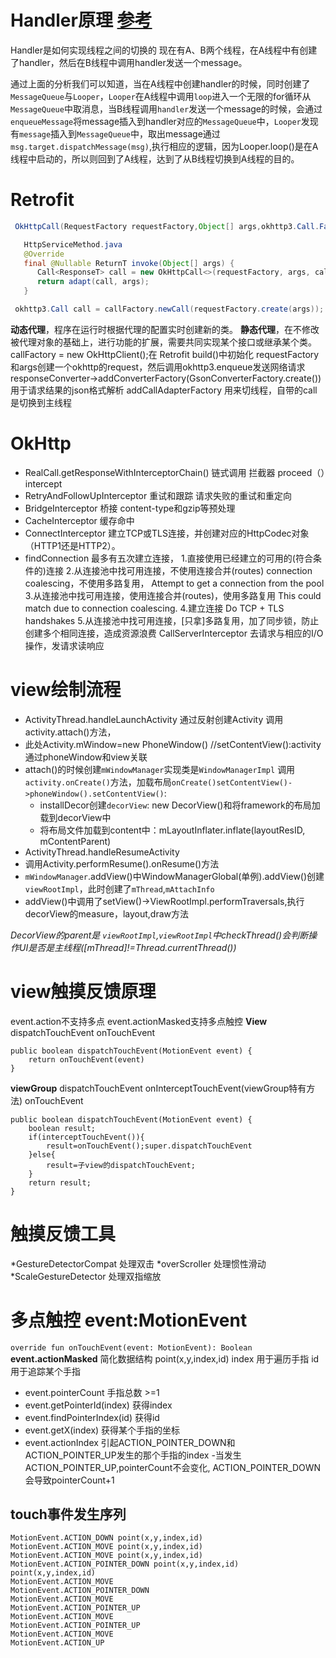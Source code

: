 # Handler原理 [参考](https://blog.csdn.net/AdobeSolo/article/details/75195394?utm_medium=distribute.wap_relevant.none-task-blog-BlogCommendFromMachineLearnPai2-2.nonecase&depth_1-utm_source=distribute.wap_relevant.none-task-blog-BlogCommendFromMachineLearnPai2-2.nonecase)
Handler是如何实现线程之间的切换的
现在有A、B两个线程，在A线程中有创建了handler，然后在B线程中调用handler发送一个message。

通过上面的分析我们可以知道，当在A线程中创建handler的时候，同时创建了`MessageQueue`与`Looper`，`Looper`在A线程中调用`loop`进入一个无限的for循环从`MessageQueue`中取消息，当B线程调用`handler`发送一个message的时候，会通过`enqueueMessage`将message插入到handler对应的`MessageQueue`中，`Looper`发现有`message`插入到`MessageQueue`中，取出message通过`msg.target.dispatchMessage(msg)`,执行相应的逻辑，因为Looper.loop()是在A线程中启动的，所以则回到了A线程，达到了从B线程切换到A线程的目的。
# Retrofit
```java
 OkHttpCall(RequestFactory requestFactory,Object[] args,okhttp3.Call.Factory callFactory,Converter<ResponseBody, T> responseConverter)

   HttpServiceMethod.java
   @Override
   final @Nullable ReturnT invoke(Object[] args) {
      Call<ResponseT> call = new OkHttpCall<>(requestFactory, args, callFactory, responseConverter);
      return adapt(call, args);
   }

 okhttp3.Call call = callFactory.newCall(requestFactory.create(args));
 ```
 **动态代理**，程序在运行时根据代理的配置实时创建新的类。
 **静态代理**，在不修改被代理对象的基础上，进行功能的扩展，需要共同实现某个接口或继承某个类。
 callFactory = new OkHttpClient();在 Retrofit build()中初始化
 requestFactory和args创建一个okhttp的request，然后调用okhttp3.enqueue发送网络请求
 responseConverter->addConverterFactory(GsonConverterFactory.create()) 用于请求结果的json格式解析
 addCallAdapterFactory 用来切线程，自带的call是切换到主线程
# OkHttp
* RealCall.getResponseWithInterceptorChain() 链式调用 拦截器
proceed（）intercept
* RetryAndFollowUpInterceptor 重试和跟踪 请求失败的重试和重定向
* BridgeInterceptor 桥接 content-type和gzip等预处理
* CacheInterceptor 缓存命中
* ConnectInterceptor 建立TCP或TLS连接，并创建对应的HttpCodec对象（HTTP1还是HTTP2）。
* findConnection 最多有五次建立连接，
 1.直接使用已经建立的可用的(符合条件的)连接
 2.从连接池中找可用连接，不使用连接合并(routes) connection coalescing，不使用多路复用， Attempt to get a connection from the pool
 3.从连接池中找可用连接，使用连接合并(routes)，使用多路复用 This could match due to connection coalescing.
 4.建立连接 Do TCP + TLS handshakes
 5.从连接池中找可用连接，[只拿]多路复用，加了同步锁，防止创建多个相同连接，造成资源浪费
CallServerInterceptor 去请求与相应的I/O操作，发请求读响应

# view绘制流程
* ActivityThread.handleLaunchActivity
通过反射创建Activity
调用activity.attach()方法，
 * 此处Activity.mWindow=new PhoneWindow() //setContentView():activity通过phoneWindow和view关联
 * attach()的时候创建`mWindowManager`实现类是`WindowManagerImpl`
调用`activity.onCreate()`方法，加载布局`onCreate()setContentView()->phoneWindow().setContentView()`:
      *  installDecor创建`decorView`: new DecorView()和将framework的布局加载到decorView中
      *  将布局文件加载到content中：mLayoutInflater.inflate(layoutResID, mContentParent)
*  ActivityThread.handleResumeActivity
  * 调用Activity.performResume().onResume()方法
  * `mWindowManager`.addView()中WindowManagerGlobal(单例).addView()创建`viewRootImpl`，此时创建了`mThread`,`mAttachInfo`
 * addView()中调用了setView()->ViewRootImpl.performTraversals,执行decorView的measure，layout,draw方法

*DecorView的parent是 `viewRootImpl`,`viewRootImpl`中checkThread()会判断操作UI是否是主线程([mThread]!=Thread.currentThread())*

# view触摸反馈原理
event.action不支持多点
event.actionMasked支持多点触控
**View**
dispatchTouchEvent
onTouchEvent
```
public boolean dispatchTouchEvent(MotionEvent event) {
    return onTouchEvent(event)
}
```
**viewGroup**
dispatchTouchEvent
onInterceptTouchEvent(viewGroup特有方法)
onTouchEvent
```
public boolean dispatchTouchEvent(MotionEvent event) {
    boolean result;
    if(interceptTouchEvent()){
        result=onTouchEvent();super.dispatchTouchEvent
    }else{
        result=子view的dispatchTouchEvent;
    }
    return result;
}
```
# 触摸反馈工具
*GestureDetectorCompat 处理双击
*overScroller 处理惯性滑动
*ScaleGestureDetector 处理双指缩放
# 多点触控 event:MotionEvent
`override fun onTouchEvent(event: MotionEvent): Boolean`
**event.actionMasked**
简化数据结构 point(x,y,index,id)
index 用于遍历手指
id 用于追踪某个手指
* event.pointerCount 手指总数 >=1
* event.getPointerId(index) 获得index
* event.findPointerIndex(id) 获得id
* event.getX(index) 获得某个手指的坐标
* event.actionIndex 引起ACTION_POINTER_DOWN和ACTION_POINTER_UP发生的那个手指的index
-当发生ACTION_POINTER_UP,pointerCount不会变化, ACTION_POINTER_DOWN会导致pointerCount+1
## touch事件发生序列
```
MotionEvent.ACTION_DOWN point(x,y,index,id)
MotionEvent.ACTION_MOVE point(x,y,index,id)
MotionEvent.ACTION_MOVE point(x,y,index,id)
MotionEvent.ACTION_POINTER_DOWN point(x,y,index,id) point(x,y,index,id)
MotionEvent.ACTION_MOVE
MotionEvent.ACTION_POINTER_DOWN
MotionEvent.ACTION_MOVE
MotionEvent.ACTION_POINTER_UP
MotionEvent.ACTION_MOVE
MotionEvent.ACTION_POINTER_UP
MotionEvent.ACTION_MOVE
MotionEvent.ACTION_UP
```


